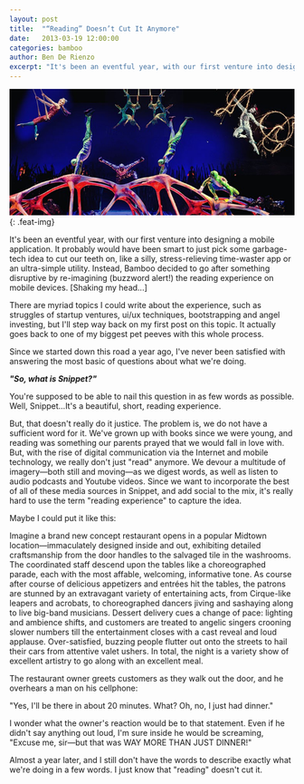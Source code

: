 ```yaml
---
layout: post
title:  "“Reading” Doesn’t Cut It Anymore"
date:   2013-03-19 12:00:00
categories: bamboo 
author: Ben De Rienzo
excerpt: "It's been an eventful year, with our first venture into designing a mobile application. It probably would have been smart to just pick some garbage-tech idea to cut our teeth on, like a silly, stress-relieving time-waster app or an ultra-simple utility."
---
```


![Reading Doesn't Cut It Anymore](/images/posts/reading-doesnt-cut-it.jpg){: .feat-img}

It's been an eventful year, with our first venture into designing a mobile application. It probably would have been smart to just pick some garbage-tech idea to cut our teeth on, like a silly, stress-relieving time-waster app or an ultra-simple utility. Instead, Bamboo decided to go after something disruptive by re-imagining (buzzword alert!) the reading experience on mobile devices. [Shaking my head...]

There are myriad topics I could write about the experience, such as struggles of startup ventures, ui/ux techniques, bootstrapping and angel investing, but I'll step way back on my first post on this topic. It actually goes back to one of my biggest pet peeves with this whole process.

Since we started down this road a year ago, I've never been satisfied with answering the most basic of questions about what we're doing.

**_"So, what is Snippet?"_**

You're supposed to be able to nail this question in as few words as possible. Well, Snippet...It's a beautiful, short, reading experience.

But, that doesn't really do it justice. The problem is, we do not have a sufficient word for it. We've grown up with books since we were young, and reading was something our parents prayed that we would fall in love with. But, with the rise of digital communication via the Internet and mobile technology, we really don't just "read" anymore. We devour a multitude of imagery—both still and moving—as we digest words, as well as listen to audio podcasts and Youtube videos. Since we want to incorporate the best of all of these media sources in Snippet, and add social to the mix, it's really hard to use the term "reading experience" to capture the idea.

Maybe I could put it like this:

Imagine a brand new concept restaurant opens in a popular Midtown location—immaculately designed inside and out, exhibiting detailed craftsmanship from the door handles to the salvaged tile in the washrooms. The coordinated staff descend upon the tables like a choreographed parade, each with the most affable, welcoming, informative tone. As course after course of delicious appetizers and entrées hit the tables, the patrons are stunned by an extravagant variety of entertaining acts, from Cirque-like leapers and acrobats, to choreographed dancers jiving and sashaying along to live big-band musicians. Dessert delivery cues a change of pace: lighting and ambience shifts, and customers are treated to angelic singers crooning slower numbers till the entertainment closes with a cast reveal and loud applause. Over-satisfied, buzzing people flutter out onto the streets to hail their cars from attentive valet ushers. In total, the night is a variety show of excellent artistry to go along with an excellent meal.

The restaurant owner greets customers as they walk out the door, and he overhears a man on his cellphone:

"Yes, I'll be there in about 20 minutes. What? Oh, no, I just had dinner."

I wonder what the owner's reaction would be to that statement. Even if he didn't say anything out loud, I'm sure inside he would be screaming, "Excuse me, sir—but that was WAY MORE THAN JUST DINNER!"

Almost a year later, and I still don't have the words to describe exactly what we're doing in a few words. I just know that "reading" doesn't cut it.